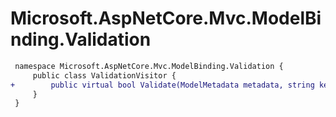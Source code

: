# Microsoft.AspNetCore.Mvc.ModelBinding.Validation

``` diff
 namespace Microsoft.AspNetCore.Mvc.ModelBinding.Validation {
     public class ValidationVisitor {
+        public virtual bool Validate(ModelMetadata metadata, string key, object model, bool alwaysValidateAtTopLevel, object container);
     }
 }
```
